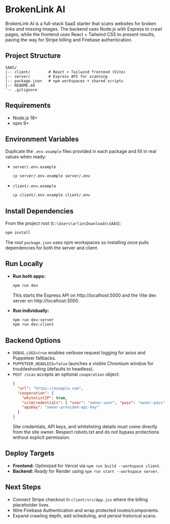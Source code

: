 <!-- File: README.md - Project overview for BrokenLink AI -->
# BrokenLink AI

BrokenLink AI is a full-stack SaaS starter that scans websites for broken links and missing images. The backend uses Node.js with Express to crawl pages, while the frontend uses React + Tailwind CSS to present results, paving the way for Stripe billing and Firebase authentication.

## Project Structure

```
SAAS/
|-- client/        # React + Tailwind frontend (Vite)
|-- server/        # Express API for scanning
|-- package.json   # npm workspaces + shared scripts
|-- README.md
`-- .gitignore
```

## Requirements

- Node.js 18+
- npm 9+

## Environment Variables

Duplicate the `.env.example` files provided in each package and fill in real values when ready:

- `server/.env.example`
  ```bash
  cp server/.env.example server/.env
  ```
- `client/.env.example`
  ```bash
  cp client/.env.example client/.env
  ```

## Install Dependencies

From the project root (`C:\Users\arlin\Downloads\SAAS`):

```bash
npm install
```

The root `package.json` uses npm workspaces so installing once pulls dependencies for both the server and client.

## Run Locally

- **Run both apps:**
  ```bash
  npm run dev
  ```
  This starts the Express API on http://localhost:5000 and the Vite dev server on http://localhost:3000.

- **Run individually:**
  ```bash
  npm run dev:server
  npm run dev:client
  ```

## Backend Options

- `DEBUG_LOGS=true` enables verbose request logging for axios and Puppeteer fallbacks.
- `PUPPETEER_HEADLESS=false` launches a visible Chromium window for troubleshooting (defaults to headless).
- `POST /scan` accepts an optional `cooperation` object:
  ```json
  {
    "url": "https://example.com",
    "cooperation": {
      "whitelistIP": true,
      "siteCredentials": { "user": "owner-user", "pass": "owner-pass" },
      "apiKey": "owner-provided-api-key"
    }
  }
  ```
  Site credentials, API keys, and whitelisting details must come directly from the site owner. Respect robots.txt and do not bypass protections without explicit permission.

## Deploy Targets

- **Frontend:** Optimized for Vercel via `npm run build --workspace client`.
- **Backend:** Ready for Render using `npm run start --workspace server`.

## Next Steps

- Connect Stripe checkout in `client/src/App.jsx` where the billing placeholder lives.
- Wire Firebase Authentication and wrap protected routes/components.
- Expand crawling depth, add scheduling, and persist historical scans.


